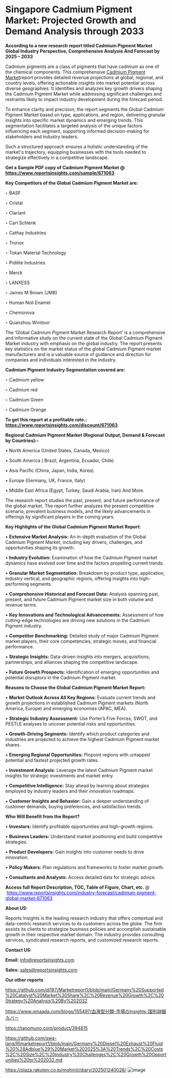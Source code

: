# Singapore Cadmium Pigment Market: Projected Growth and Demand Analysis through 2033

<strong>According to a new research report titled Cadmium Pigment Market Global Industry Perspective, Comprehensive Analysis And Forecast by 2025 – 2033</strong>

Cadmium pigments are a class of pigments that have cadmium as one of the chemical components. This comprehensive <a href=https://www.reportsinsights.com/sample/671063>Cadmium Pigment Market</a>report provides detailed revenue projections at global, regional, and country levels, offering actionable insights into market potential across diverse geographies. It identifies and analyzes key growth drivers shaping the Cadmium Pigment Market while addressing significant challenges and restraints likely to impact industry development during the forecast period.

To enhance clarity and precision, the report segments the Global Cadmium Pigment Market based on type, applications, and region, delivering granular insights into specific market dynamics and emerging trends. This segmentation facilitates a targeted analysis of the unique factors influencing each segment, supporting informed decision-making for stakeholders and industry leaders.

Such a structured approach ensures a holistic understanding of the market's trajectory, equipping businesses with the tools needed to strategize effectively in a competitive landscape.

<strong>Get a Sample PDF copy of Cadmium Pigment Market </strong><strong>@<a href=https://www.reportsinsights.com/sample/671063 style=color:#0000ff;> https://www.reportsinsights.com/sample/671063</a></strong></font>

<strong>Key Competitors of the Global Cadmium Pigment Market are:</strong>

‣ BASF

‣ Cristal

‣ Clariant

‣ Carl Schlenk

‣ Cathay Industries

‣ Tronox

‣ Tokan Material Technology

‣ Pidilite Industries

‣ Merck

‣ LANXESS

‣ James M Brown (JMB)

‣ Human Noli Enamel

‣ Chemonova

‣ Quanzhou Winitoor

The ‘Global Cadmium Pigment Market Research Report’ is a comprehensive and informative study on the current state of the Global Cadmium Pigment Market industry with emphasis on the global industry. The report presents key statistics on the market status of the global Cadmium Pigment market manufacturers and is a valuable source of guidance and direction for companies and individuals interested in the industry.

<strong>Cadmium Pigment Industry Segmentation covered are:</strong>

‣ Cadmium yellow

‣ Cadmium red

‣ Cadmium Green

‣ Cadmium Orange

<strong>To get this report at a profitable rate.: <a href=https://www.reportsinsights.com/discount/671063 style=color:#0000ff;>https://www.reportsinsights.com/discount/671063</a></strong></font>

<strong>Regional Cadmium Pigment Market (Regional Output, Demand &amp; Forecast by Countries):-</strong>

• North America (United States, Canada, Mexico)

• South America ( Brazil, Argentina, Ecuador, Chile)

• Asia Pacific (China, Japan, India, Korea)

• Europe (Germany, UK, France, Italy)

• Middle East Africa (Egypt, Turkey, Saudi Arabia, Iran) And More.

The research report studies the past, present, and future performance of the global market. The report further analyzes the present competitive scenario, prevalent business models, and the likely advancements in offerings by significant players in the coming years.

<strong>Key Highlights of the Global Cadmium Pigment Market Report:</strong>

• <strong>Extensive Market Analysis:</strong> An in-depth evaluation of the Global Cadmium Pigment Market, including key drivers, challenges, and opportunities shaping its growth.

• <strong>Industry Evolution:</strong> Examination of how the Cadmium Pigment market dynamics have evolved over time and the factors propelling current trends.

• <strong>Granular Market Segmentation:</strong> Breakdown by product type, application, industry vertical, and geographic regions, offering insights into high-performing segments.

• <strong>Comprehensive Historical and Forecast Data:</strong> Analysis spanning past, present, and future Cadmium Pigment market size in both volume and revenue terms.

• <strong>Key Innovations and Technological Advancements:</strong> Assessment of how cutting-edge technologies are driving new solutions in the Cadmium Pigment industry.

• <strong>Competitor Benchmarking:</strong> Detailed study of major Cadmium Pigment market players, their core competencies, strategic moves, and financial performance.

• <strong>Strategic Insights:</strong> Data-driven insights into mergers, acquisitions, partnerships, and alliances shaping the competitive landscape.

• <strong>Future Growth Prospects:</strong> Identification of emerging opportunities and potential disruptors in the Cadmium Pigment market.

<strong>Reasons to Choose the Global Cadmium Pigment Market Report:</strong>

• <strong>Market Outlook Across All Key Regions:</strong> Evaluate current trends and growth projections in established Cadmium Pigment markets (North America, Europe) and emerging economies (APAC, MEA).

• <strong>Strategic Industry Assessment:</strong> Use Porter’s Five Forces, SWOT, and PESTLE analyses to uncover potential risks and opportunities.

• <strong>Growth-Driving Segments:</strong> Identify which product categories and industries are projected to achieve the highest Cadmium Pigment market shares.

• <strong>Emerging Regional Opportunities:</strong> Pinpoint regions with untapped potential and fastest projected growth rates.

• <strong>Investment Analysis:</strong> Leverage the latest Cadmium Pigment market insights for strategic investments and market entry.

• <strong>Competitive Intelligence:</strong> Stay ahead by learning about strategies employed by industry leaders and their innovation roadmaps.

• <strong>Customer Insights and Behavior:</strong> Gain a deeper understanding of customer demands, buying preferences, and satisfaction trends.

<strong>Who Will Benefit from the Report?</strong>

• <strong>Investors:</strong> Identify profitable opportunities and high-growth regions.

• <strong>Business Leaders:</strong> Understand market positioning and build competitive strategies.

• <strong>Product Developers:</strong> Gain insights into customer needs to drive innovation.

• <strong>Policy Makers:</strong> Plan regulations and frameworks to foster market growth.

• <strong>Consultants and Analysts:</strong> Access detailed data for strategic advice.
</ul>
<strong>Access full Report Description, TOC, Table of Figure, Chart, etc. </strong>@  <a href=https://www.reportsinsights.com/industry-forecast/cadmium-pigment-global-market-671063 style=color:#0000ff;>https://www.reportsinsights.com/industry-forecast/cadmium-pigment-global-market-671063</a></font>

<strong><strong>About US</strong>:</strong>

Reports Insights is the leading research industry that offers contextual and data-centric research services to its customers across the globe. The firm assists its clients to strategize business policies and accomplish sustainable growth in their respective market domain. The industry provides consulting services, syndicated research reports, and customized research reports.

<strong>Contact US:</strong>

<p class=""""><b>Email:</b> <a href=mailto:info@reportsinsights.com>info@reportsinsights.com</a></p>
<p class=""""><b>Sales:</b> <a href=mailto:sales@reportsinsights.com>sales@reportsinsights.com</a></p>

<strong>Our other reports</strong>

<a href=https://github.com/di187/Marketreport1/blob/main/Germany%20Supported%20Catalyst%20Market%20Share%2C%20Revenue%20Growth%2C%20Strategy%20Analysis%20By%202032>https://github.com/di187/Marketreport1/blob/main/Germany%20Supported%20Catalyst%20Market%20Share%2C%20Revenue%20Growth%2C%20Strategy%20Analysis%20By%202032</a>

<a href=https://www.omaada.com/blogs/155497/血液型分類-市場のInsights-国別詳細カバー>https://www.omaada.com/blogs/155497/血液型分類-市場のInsights-国別詳細カバー</a>

<a href=https://tanomuno.com/product/394815>https://tanomuno.com/product/394815</a>

<a href=https://github.com/swa-lang/RImarketreport1/blob/main/Germany%20Diesel%20Exhaust%20Fluid%20%28Adblue%29%20Market%202025%3A%20Trends%2C%20Costs%2C%20Size%2C%20Industry%20Challenges%2C%20Growth%20Opportunities%20to%202032.md>https://github.com/swa-lang/RImarketreport1/blob/main/Germany%20Diesel%20Exhaust%20Fluid%20%28Adblue%29%20Market%202025%3A%20Trends%2C%20Costs%2C%20Size%2C%20Industry%20Challenges%2C%20Growth%20Opportunities%20to%202032.md</a>

<a href=https://plaza.rakuten.co.jp/mohiniii/diary/202501240026/>https://plaza.rakuten.co.jp/mohiniii/diary/202501240026/</a>
![image](https://github.com/user-attachments/assets/41802e2b-9b88-4b5c-ace2-9124d993e6c5)
